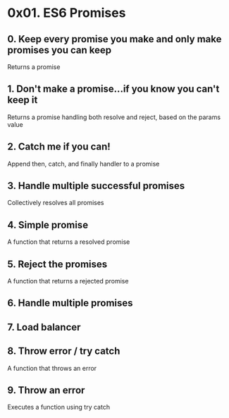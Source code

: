 # 0x01. ES6 Promises
## 0. Keep every promise you make and only make promises you can keep
Returns a promise 
## 1. Don't make a promise...if you know you can't keep it
Returns a promise handling both resolve and reject, based on the params value 
## 2. Catch me if you can!
Append then, catch, and finally handler to a promise  
## 3. Handle multiple successful promises
Collectively resolves all promises  
## 4. Simple promise
A function that returns a resolved promise  
## 5. Reject the promises
A function that returns a rejected promise   
## 6. Handle multiple promises
## 7. Load balancer
## 8. Throw error / try catch
A function that throws an error  
## 9. Throw an error
Executes a function using try catch  
